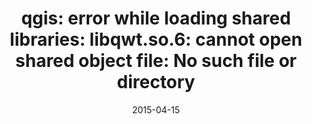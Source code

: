 ---
date: 2015-04-15
layout: redirect
slug: 
title: "qgis: error while loading shared libraries: libqwt.so.6: cannot open shared object file: No such file or directory"
categories:
- GIS
tag:
- QGIS
- GIS
external_url: http://elza.me/blog/2015/04/QGIS
---